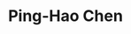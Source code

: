 ---
layout: people
hidden: true
title: Ping-Hao Chen
name: Ping-Hao Chen
student_id: r03922079
status: ongoing
program: Master student
entry_year: 2014
exit_year: 
link: false
external_url: 
image: /people/images/pinghao.jpg
brief: 
---